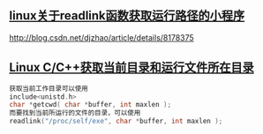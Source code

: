 ## [linux关于readlink函数获取运行路径的小程序](https://www.cnblogs.com/LiuYanYGZ/p/5499286.html)
http://blog.csdn.net/djzhao/article/details/8178375
## [Linux C/C++获取当前目录和运行文件所在目录](https://www.jianshu.com/p/5ab47db18aa7)
```cpp
获取当前工作目录可以使用
include<unistd.h>
char *getcwd( char *buffer, int maxlen );
而要找到当前所运行的文件的目录，可以使用
readlink("/proc/self/exe", char *buffer, int maxlen );
```
